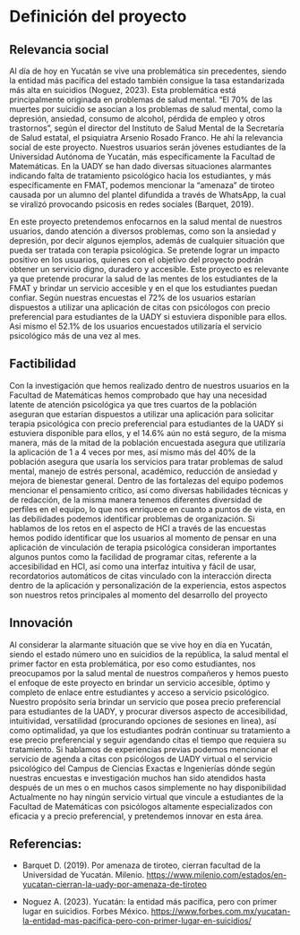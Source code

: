 # Definición del proyecto

## Relevancia social

Al día de hoy en Yucatán se vive una problemática sin precedentes, siendo la entidad más pacífica del estado también consigue la tasa estandarizada más alta en suicidios (Noguez, 2023). Esta problemática está principalmente originada en problemas de salud mental. “El 70% de las muertes por suicidio se asocian a los problemas de salud mental, como la depresión, ansiedad, consumo de alcohol, pérdida de empleo y otros trastornos”, según el director del Instituto de Salud Mental de la Secretaría de Salud estatal, el psiquiatra Arsenio Rosado Franco. He ahí la relevancia social de este proyecto.
Nuestros usuarios serán jóvenes estudiantes de la Universidad Autónoma de Yucatán, más específicamente la Facultad de Matemáticas. En la UADY se han dado diversas situaciones alarmantes indicando falta de tratamiento psicológico hacia los estudiantes, y más específicamente en FMAT, podemos mencionar la “amenaza” de tiroteo causada por un alumno del plantel difundida a través de WhatsApp, la cual se viralizó provocando psicosis en redes sociales (Barquet, 2019).

En este proyecto pretendemos enfocarnos en la salud mental de nuestros usuarios, dando atención a diversos problemas, como son la ansiedad y depresión, por decir algunos ejemplos, además de cualquier situación que pueda ser tratada con terapia psicológica. Se pretende lograr un impacto positivo en los usuarios, quienes con el objetivo del proyecto podrán obtener un servicio digno, duradero y accesible.
Este proyecto es relevante ya que pretende procurar la salud de las mentes de los estudiantes de la FMAT y brindar un servicio accesible y en el que los estudiantes puedan confiar. Según nuestras encuestas el 72% de los usuarios estarían dispuestos a utilizar una aplicación de citas con psicólogos con precio preferencial para estudiantes de la UADY si estuviera disponible para ellos. Así mismo el 52.1% de los usuarios encuestados utilizaría el servicio psicológico más de una vez al mes. 

## Factibilidad


Con la investigación que hemos realizado dentro de nuestros usuarios en la Facultad de Matemáticas hemos comprobado que hay una necesidad latente de atención psicológica ya que tres cuartos de la población aseguran que estarían dispuestos a utilizar una aplicación para solicitar terapia psicológica con precio preferencial para estudiantes de la UADY si estuviera disponible para ellos, y el 14.6% aún no está seguro, de la misma manera, más de la mitad de la población encuestada asegura que utilizaría la aplicación de 1 a 4 veces por mes, así mismo más del 40% de la población asegura que usaría los servicios para tratar problemas de salud mental, manejo de estrés personal, académico, reducción de ansiedad y mejora de bienestar general. 
Dentro de las fortalezas del equipo podemos mencionar el pensamiento crítico, así como diversas habilidades técnicas y de redacción, de la misma manera tenemos diferentes diversidad de perfiles en el equipo, lo que nos enriquece en cuanto a puntos de vista, en las debilidades podemos identificar problemas de organización.
Si hablamos de los retos en el aspecto de HCI a través de las encuestas hemos podido identificar que los usuarios al momento de pensar en una aplicación de vinculación de terapia psicológica consideran importantes algunos puntos como la facilidad de programar citas, referente a la accesibilidad en HCI, así como una interfaz intuitiva y fácil de usar, recordatorios automáticos de citas vinculado con la interacción directa dentro de la aplicación y personalización de la experiencia, estos aspectos son nuestros retos principales al momento del desarrollo del proyecto

## Innovación

Al considerar la alarmante situación que se vive hoy en día en Yucatán, siendo el estado número uno en suicidios de la república, la salud mental el primer factor en esta problemática, por eso como estudiantes, nos preocupamos por la salud mental de nuestros compañeros y hemos puesto el  enfoque de este proyecto en brindar un servicio accesible, óptimo y completo de enlace entre estudiantes y acceso a servicio psicológico. 
Nuestro propósito sería brindar un servicio que posea precio preferencial para estudiantes de la UADY, y procurar diversos aspecto de accesibilidad, intuitividad, versatilidad (procurando opciones de sesiones en linea),  así como optimalidad, ya que los estudiantes podrán continuar su tratamiento a ese precio preferencial y seguir agendando citas el tiempo que requiera su tratamiento. 
Si hablamos de experiencias previas podemos mencionar el servicio de agenda a citas con psicólogos de UADY virtual o el servicio psicológico del Campus de Ciencias Exactas e Ingenierías dónde según nuestras encuestas e investigación muchos han sido atendidos hasta después de un mes o en muchos casos simplemente no hay disponibilidad
Actualmente no hay ningún servicio virtual que vincule a estudiantes de la Facultad de Matemáticas con psicólogos altamente especializados con eficacia y a precio preferencial, y pretendemos innovar en esta área.


## Referencias: 

- Barquet D. (2019). Por amenaza de tiroteo, cierran facultad de la Universidad de Yucatán. Milenio. https://www.milenio.com/estados/en-yucatan-cierran-la-uady-por-amenaza-de-tiroteo

- Noguez A. (2023). Yucatán: la entidad más pacífica, pero con primer lugar en suicidios. Forbes México. https://www.forbes.com.mx/yucatan-la-entidad-mas-pacifica-pero-con-primer-lugar-en-suicidios/